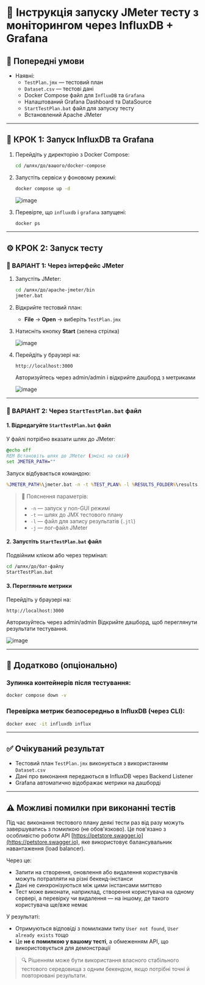 # 📘 Інструкція запуску JMeter тесту з моніторингом через InfluxDB + Grafana

## 🔧 Попередні умови

- Наявні:
  - `TestPlan.jmx` — тестовий план
  - `Dataset.csv` — тестові дані
  - Docker Compose файл для `InfluxDB` та `Grafana`
  - Налаштований Grafana Dashboard та DataSource
  - `StartTestPlan.bat` файл для запуску тесту
  - Встановлений Apache JMeter

---

## 🧱 КРОК 1: Запуск InfluxDB та Grafana

1. Перейдіть у директорію з Docker Compose:
   ```bash
   cd /шлях/до/вашого/docker-compose
   ```

2. Запустіть сервіси у фоновому режимі:
   ```bash
   docker compose up -d
   ```

   ![image](https://github.com/user-attachments/assets/6021cf92-21e6-4be1-9606-5f69292a1291)


3. Перевірте, що `influxdb` і `grafana` запущені:
   ```bash
   docker ps
   ```

---

## ⚙️ КРОК 2: Запуск тесту

### 🔹 ВАРІАНТ 1: Через інтерфейс JMeter

1. Запустіть JMeter:
   ```bash
   cd /шлях/до/apache-jmeter/bin
   jmeter.bat
   ```

2. Відкрийте тестовий план:
   - **File** → **Open** → виберіть `TestPlan.jmx`

3. Натисніть кнопку **Start** (зелена стрілка)

   ![image](https://github.com/user-attachments/assets/f2d06bff-97ab-4372-b832-edc9d86f081d)

4. Перейдіть у браузері на:
   ```
   http://localhost:3000
   ```
   
   Авторизуйтесь через admin/admin
   і відкрийте дашборд з метриками

   ![image](https://github.com/user-attachments/assets/2bdae964-136a-4018-900e-b8590efd37ca)

---

### 🔹 ВАРІАНТ 2: Через `StartTestPlan.bat` файл

#### 1. Відредагуйте `StartTestPlan.bat` файл

У файлі потрібно вказати шлях до JMeter:

```bat
@echo off
REM Встановіть шлях до JMeter (зміні на свій)
set JMETER_PATH=""
```

Запуск відбувається командою:
```bat
%JMETER_PATH%\jmeter.bat -n -t %TEST_PLAN% -l %RESULTS_FOLDER%\results.jtl -e -o %RESULTS_FOLDER%\dashboard
```

> 🔸 Пояснення параметрів:
> - `-n` — запуск у non-GUI режимі
> - `-t` — шлях до JMX тестового плану
> - `-l` — файл для запису результатів (`.jtl`)
> - `-j` — лог-файл JMeter

#### 2. Запустіть `StartTestPlan.bat` файл

Подвійним кліком або через термінал:

```bash
cd /шлях/до/бат-файлу
StartTestPlan.bat
```

#### 3. Перегляньте метрики

Перейдіть у браузері на:

```
http://localhost:3000
```

Авторизуйтесь через admin/admin
Відкрийте дашборд, щоб переглянути результати тестування.

   ![image](https://github.com/user-attachments/assets/fd280a2d-4229-4de1-afab-10773c828d54)

---

## 🧹 Додатково (опціонально)

### Зупинка контейнерів після тестування:

```bash
docker compose down -v
```

### Перевірка метрик безпосередньо в InfluxDB (через CLI):

```bash
docker exec -it influxdb influx
```

---

## ✅ Очікуваний результат

- Тестовий план `TestPlan.jmx` виконується з використанням `Dataset.csv`
- Дані про виконання передаються в InfluxDB через Backend Listener
- Grafana автоматично відображає метрики на дашборді

---

## ⚠️ Можливі помилки при виконанні тестів

Під час виконання тестового плану деякі тести раз від разу можуть завершуватись з помилкою (не обов'язково). Це пов'язано з особливістю роботи API [https://petstore.swagger.io](https://petstore.swagger.io), яке використовує балансувальник навантаження (load balancer).

Через це:
- Запити на створення, оновлення або видалення користувачів можуть потрапляти на різні бекенд-інстанси
- Дані не синхронізуються між цими інстансами миттєво
- Тест може виконати, наприклад, створення користувача на одному сервері, а перевірку чи видалення — на іншому, де такого користувача ще/вже немає

У результаті:
- Отримуються відповіді з помилками типу `User not found`, `User already exists` тощо
- Це **не є помилкою у вашому тесті**, а обмеженням API, що використовується для демонстрації

> 🔍 Рішенням може бути використання власного стабільного тестового середовища з одним бекендом, якщо потрібні точні й повторювані результати.

